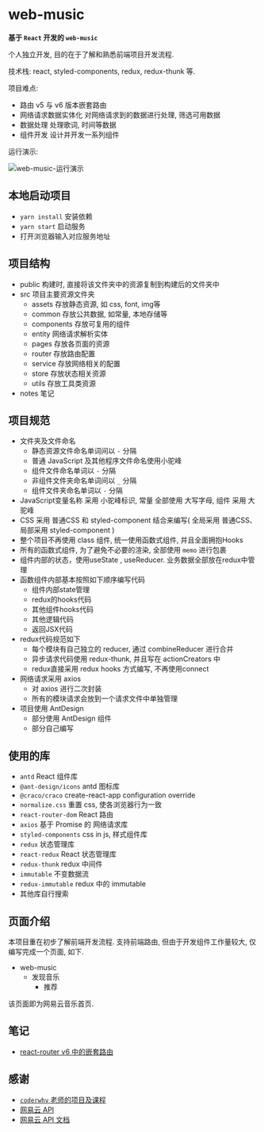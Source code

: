 # web-music

**基于 `React` 开发的 `web-music`**

个人独立开发, 目的在于了解和熟悉前端项目开发流程.

技术栈: react, styled-components, redux, redux-thunk 等.

项目难点:
  - 路由 v5 与 v6 版本嵌套路由
  - 网络请求数据实体化 对网络请求到的数据进行处理, 筛选可用数据
  - 数据处理 处理歌词, 时间等数据
  - 组件开发 设计并开发一系列组件

运行演示:

![web-music-运行演示](https://gitee.com/sherlinz0/img-storage/raw/master/web-music-%E8%BF%90%E8%A1%8C%E6%BC%94%E7%A4%BA.PNG)

## 本地启动项目

- `yarn install` 安装依赖
- `yarn start` 启动服务
- 打开浏览器输入对应服务地址

## 项目结构

- public 构建时, 直接将该文件夹中的资源复制到构建后的文件夹中
- src 项目主要资源文件夹
  - assets 存放静态资源, 如 css, font, img等
  - common 存放公共数据, 如常量, 本地存储等
  - components 存放可复用的组件
  - entity 网络请求解析实体
  - pages 存放各页面的资源
  - router 存放路由配置
  - service 存放网络相关的配置
  - store 存放状态相关资源
  - utils 存放工具类资源
- notes 笔记

## 项目规范

- 文件夹及文件命名
  - 静态资源文件命名单词间以 `-` 分隔
  - 普通 JavaScript 及其他程序文件命名使用小驼峰
  - 组件文件命名单词以 `-` 分隔
  - 非组件文件夹命名单词间以 `_` 分隔
  - 组件文件夹命名单词以 `-` 分隔
- JavaScript变量名称 采用 小驼峰标识, 常量 全部使用 大写字母, 组件 采用 大驼峰
- CSS 采用 普通CSS 和 styled-component 结合来编写( 全局采用 普通CSS、局部采用 styled-component )
- 整个项目不再使用 class 组件, 统一使用函数式组件, 并且全面拥抱Hooks
- 所有的函数式组件, 为了避免不必要的渲染, 全部使用 `memo` 进行包裹
- 组件内部的状态，使用useState , useReducer. 业务数据全部放在redux中管理
- 函数组件内部基本按照如下顺序编写代码
  - 组件内部state管理
  - redux的hooks代码
  - 其他组件hooks代码
  - 其他逻辑代码
  - 返回JSX代码
- redux代码规范如下
  - 每个模块有自己独立的 reducer, 通过 combineReducer 进行合并
  - 异步请求代码使用 redux-thunk, 并且写在 actionCreators 中
  - redux直接采用 redux hooks 方式编写, 不再使用connect
- 网络请求采用 axios
  - 对 axios 进行二次封装
  - 所有的模块请求会放到一个请求文件中单独管理
- 项目使用 AntDesign
  - 部分使用 AntDesign 组件
  - 部分自己编写

## 使用的库

- `antd` React 组件库
- `@ant-design/icons` antd 图标库
- `@craco/craco` create-react-app configuration override
- `normalize.css` 重置 css, 使各浏览器行为一致
- `react-router-dom` React 路由
- `axios` 基于 Promise 的 网络请求库
- `styled-components` css in js, 样式组件库
- `redux` 状态管理库
- `react-redux` React 状态管理库
- `redux-thunk` redux 中间件
- `immutable` 不变数据流
- `redux-immutable` redux 中的 immutable
- 其他库自行搜索

## 页面介绍

本项目重在初步了解前端开发流程. 支持前端路由, 但由于开发组件工作量较大, 仅编写完成一个页面, 如下.

- web-music
  - 发现音乐
    - 推荐
  
该页面即为网易云音乐首页.

## 笔记

- [react-router v6 中的嵌套路由](./notes/react-router-v6中的嵌套路由.md)

## 感谢

- [`coderwhy` 老师的项目及课程](https://github.com/coderwhy/hy-react-web-music)
- [网易云 API](http://123.207.32.32:9001/)
- [网易云 API 文档](https://binaryify.github.io/NeteaseCloudMusicApi/#/)
